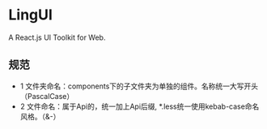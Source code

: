 # LingUI

A React.js UI Toolkit for Web.


## 规范

- 1 文件夹命名：components下的子文件夹为单独的组件。名称统一大写开头（PascalCase）
- 2 文件命名：属于Api的，统一加上Api后缀,   *.less统一使用kebab-case命名风格。（&-）


